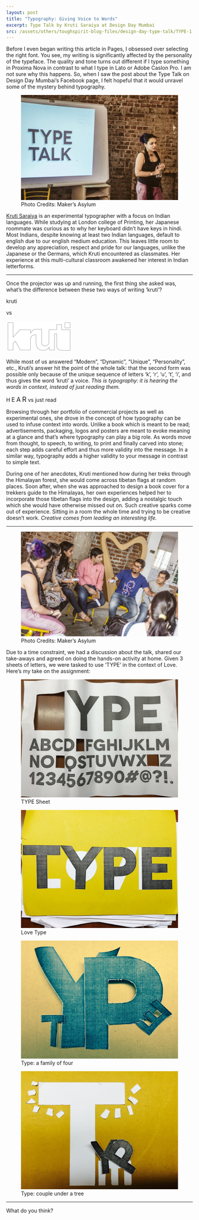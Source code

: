 ```yaml
---
layout: post
title: "Typography: Giving Voice to Words"
excerpt: Type Talk by Kruti Saraiya at Design Day Mumbai
src: /assets/others/toughspirit-blog-files/design-day-type-talk/TYPE-1.jpg
---
```


Before I even began writing this article in Pages, I obsessed over selecting the right font. You see, my writing is significantly affected by the personality of the typeface. The quality and tone turns out different if I type something in Proxima Nova in contrast to what I type in Lato or Adobe Caslon Pro. I am not sure why this happens. So, when I saw the post about the Type Talk on Design Day Mumbai’s Facebook page, I felt hopeful that it would unravel some of the mystery behind typography.

<figure>
	<img src="/assets/others/toughspirit-blog-files/design-day-type-talk/Kruti%20Saraiya.jpg" class="img-responsive" title="Kruti Saraiya" alt="Kruti Saraiya"/>
	<figcaption>Photo Credits: Maker’s Asylum</figcaption>
</figure>

[Kruti Saraiya](http://www.kruti99.com) is an experimental typographer with a focus on Indian languages. While studying at London college of Printing, her Japanese roommate was curious as to why her keyboard didn’t have keys in hindi. Most Indians, despite knowing at least two Indian languages, default to english due to our english medium education. This leaves little room to develop any appreciation, respect and pride for our languages, unlike the Japanese or the Germans, which Kruti encountered as classmates. Her experience at this multi-cultural classroom awakened her interest in Indian letterforms.

---

Once the projector was up and running, the first thing she asked was, what’s the difference between these two ways of writing ‘kruti’?

<div class="text-center">
	<p>kruti</p>
	<p>vs</p>
	<p><img src="/assets/others/toughspirit-blog-files/design-day-type-talk/krutilogo.png"></p>
</div>

While most of us answered “Modern”, “Dynamic”, “Unique”, “Personality”, etc., Kruti’s answer hit the point of the whole talk: that the second form was possible only because of the unique sequence of letters ‘k’, ‘r’, ‘u’, ’t’, ‘i’, and thus gives the word ‘kruti’ a voice. *This is typography: it is hearing the words in context, instead of just reading them.* 

<p class="text-center">
	<span>H</span>
	<span style="font-size: 1.1em;">E</span>
	<span style="font-size: 1.2em;">A</span>
	<span style="font-size: 1.3em;">R</span> 
	vs just read
</p>

Browsing through her portfolio of commercial projects as well as experimental ones, she drove in the concept of how typography can be used to infuse context into words. Unlike a book which is meant to be read; advertisements, packaging, logos and posters are meant to evoke meaning at a glance and that’s where typography can play a big role. As words move from thought, to speech, to writing, to print and finally carved into stone; each step adds careful effort and thus more validity into the message. In a similar way, typography adds a higher validity to your message in contrast to simple text.

During one of her anecdotes, Kruti mentioned how during her treks through the Himalayan forest, she would come across tibetan flags at random places. Soon after, when she was approached to design a book cover for a trekkers guide to the Himalayas, her own experiences helped her to incorporate those tibetan flags into the design, adding a nostalgic touch which she would have otherwise missed out on. Such creative sparks come out of experience. Sitting in a room the whole time and trying to be creative doesn’t work. *Creative comes from leading an interesting life.*

---

<figure>
	<img src="/assets/others/toughspirit-blog-files/design-day-type-talk/TYPE%20Talk%20discussion.jpg" class="img-responsive" title="Post talk discussions" alt="Post talk discussions"/>
	<figcaption>Photo Credits: Maker’s Asylum</figcaption>
</figure>

Due to a time constraint, we had a discussion about the talk, shared our take-aways and agreed on doing the hands-on activity at home. Given 3 sheets of letters, we were tasked to use ‘TYPE’ in the context of Love. Here’s my take on the assignment:

<p>
<figure>
	<img src="/assets/others/toughspirit-blog-files/design-day-type-talk/TYPE%20sheet.jpg" class="img-responsive" title="Type Sheet" alt="Type Sheet"/>
	<figcaption>TYPE Sheet</figcaption>
</figure>
</p>

<p>
<figure>
	<img src="/assets/others/toughspirit-blog-files/design-day-type-talk/TYPE-1.jpg" class="img-responsive" title="Love Type" alt="Love Type"/>
	<figcaption>Love Type</figcaption>
</figure>
</p>

<p>
<figure>
	<img src="/assets/others/toughspirit-blog-files/design-day-type-talk/TYPE-3.jpg" class="img-responsive" title="Type Family" alt="Type Family"/>
	<figcaption>Type: a family of four</figcaption>
</figure>
</p>

<p>
<figure>
	<img src="/assets/others/toughspirit-blog-files/design-day-type-talk/TYPE-2.jpg" class="img-responsive" title="Type couple" alt="Type couple"/>
	<figcaption>Type: couple under a tree</figcaption>
</figure>
</p>

---

What do you think?
